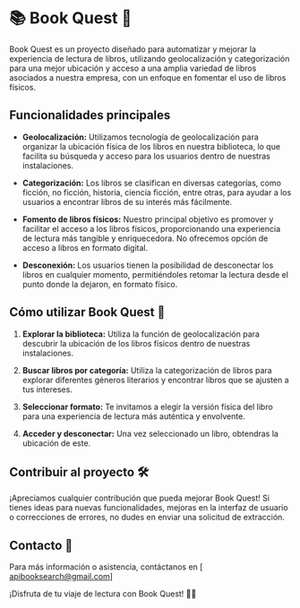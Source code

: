 # 📚 Book Quest 🚀

Book Quest es un proyecto diseñado para automatizar y mejorar la experiencia de lectura de libros, utilizando geolocalización y categorización para una mejor ubicación y acceso a una amplia variedad de libros asociados a nuestra empresa, con un enfoque en fomentar el uso de libros físicos.

## Funcionalidades principales

- **Geolocalización:** Utilizamos tecnología de geolocalización para organizar la ubicación física de los libros en nuestra biblioteca, lo que facilita su búsqueda y acceso para los usuarios dentro de nuestras instalaciones.

- **Categorización:** Los libros se clasifican en diversas categorías, como ficción, no ficción, historia, ciencia ficción, entre otras, para ayudar a los usuarios a encontrar libros de su interés más fácilmente.

- **Fomento de libros físicos:** Nuestro principal objetivo es promover y facilitar el acceso a los libros físicos, proporcionando una experiencia de lectura más tangible y enriquecedora. No ofrecemos opción de acceso a libros en formato digital.

- **Desconexión:** Los usuarios tienen la posibilidad de desconectar los libros en cualquier momento, permitiéndoles retomar la lectura desde el punto donde la dejaron, en formato físico.

## Cómo utilizar Book Quest 📝

1. **Explorar la biblioteca:** Utiliza la función de geolocalización para descubrir la ubicación de los libros físicos dentro de nuestras instalaciones.

2. **Buscar libros por categoría:** Utiliza la categorización de libros para explorar diferentes géneros literarios y encontrar libros que se ajusten a tus intereses.

3. **Seleccionar formato:** Te invitamos a elegir la versión física del libro para una experiencia de lectura más auténtica y envolvente.

4. **Acceder y desconectar:** Una vez seleccionado un libro, obtendras la ubicación de este.

## Contribuir al proyecto 🛠️

¡Apreciamos cualquier contribución que pueda mejorar Book Quest! Si tienes ideas para nuevas funcionalidades, mejoras en la interfaz de usuario o correcciones de errores, no dudes en enviar una solicitud de extracción.

## Contacto 📧

Para más información o asistencia, contáctanos en [	apibooksearch@gmail.com]

¡Disfruta de tu viaje de lectura con Book Quest! 🚀🌟

